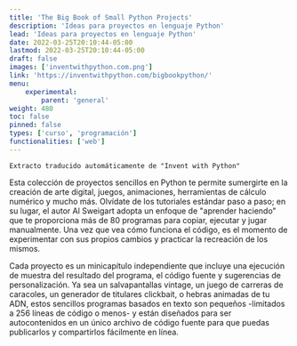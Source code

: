 ```yaml
---
title: 'The Big Book of Small Python Projects'
description: 'Ideas para proyectos en lenguaje Python'
lead: 'Ideas para proyectos en lenguaje Python'
date: 2022-03-25T20:10:44-05:00
lastmod: 2022-03-25T20:10:44-05:00
draft: false
images: ['inventwithpython.com.png']
link: 'https://inventwithpython.com/bigbookpython/'
menu:
    experimental:
        parent: 'general'
weight: 480
toc: false
pinned: false
types: ['curso', 'programación']
functionalities: ['web']
---
```


```text
Extracto traducido automáticamente de "Invent with Python"
```

Esta colección de proyectos sencillos en Python te permite sumergirte en la creación de arte digital, juegos, animaciones, herramientas de cálculo numérico y mucho más. Olvídate de los tutoriales estándar paso a paso; en su lugar, el autor Al Sweigart adopta un enfoque de "aprender haciendo" que te proporciona más de 80 programas para copiar, ejecutar y jugar manualmente. Una vez que vea cómo funciona el código, es el momento de experimentar con sus propios cambios y practicar la recreación de los mismos.

Cada proyecto es un minicapítulo independiente que incluye una ejecución de muestra del resultado del programa, el código fuente y sugerencias de personalización. Ya sea un salvapantallas vintage, un juego de carreras de caracoles, un generador de titulares clickbait, o hebras animadas de tu ADN, estos sencillos programas basados en texto son pequeños -limitados a 256 líneas de código o menos- y están diseñados para ser autocontenidos en un único archivo de código fuente para que puedas publicarlos y compartirlos fácilmente en línea.
